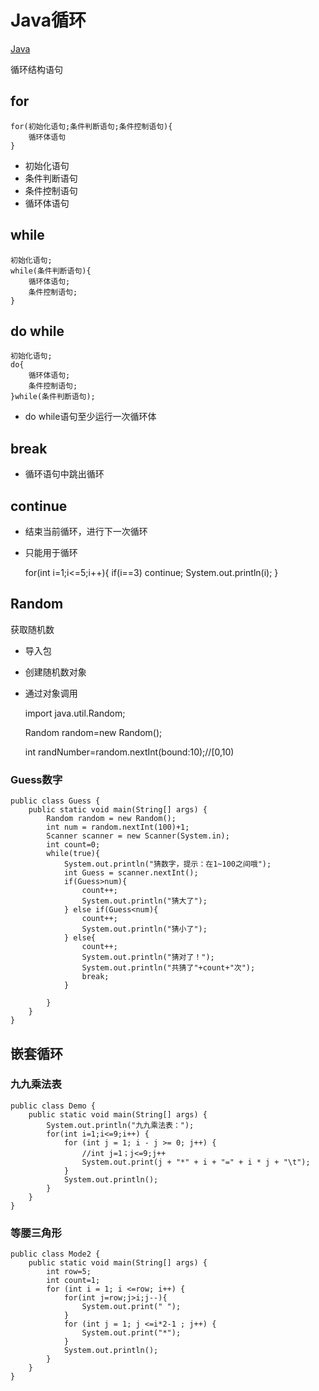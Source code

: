 # Java循环
[Java](/back/javaR/EADME)

循环结构语句

## for

    for(初始化语句;条件判断语句;条件控制语句){
        循环体语句
    }

- 初始化语句
- 条件判断语句
- 条件控制语句
- 循环体语句

## while

    初始化语句;
    while(条件判断语句){
    	循环体语句;
        条件控制语句;
    }

## do while

    初始化语句;
    do{
    	循环体语句;
        条件控制语句;
    }while(条件判断语句);

- do while语句至少运行一次循环体

## break

- 循环语句中跳出循环

## continue

- 结束当前循环，进行下一次循环
- 只能用于循环

    for(int i=1;i<=5;i++){
        if(i==3)
            continue;
    	System.out.println(i);
    }

## Random

获取随机数

- 导入包
- 创建随机数对象
- 通过对象调用

    import java.util.Random;

    Random random=new Random();

    int randNumber=random.nextInt(bound:10);//[0,10)

### Guess数字

    public class Guess {
        public static void main(String[] args) {
            Random random = new Random();
            int num = random.nextInt(100)+1;
            Scanner scanner = new Scanner(System.in);
            int count=0;
            while(true){
                System.out.println("猜数字，提示：在1~100之间哦");
                int Guess = scanner.nextInt();
                if(Guess>num){
                    count++;
                    System.out.println("猜大了");
                } else if(Guess<num){
                    count++;
                    System.out.println("猜小了");
                } else{
                    count++;
                    System.out.println("猜对了！");
                    System.out.println("共猜了"+count+"次");
                    break;
                }
    
            }
        }
    }

## 嵌套循环

### 九九乘法表

    public class Demo {
        public static void main(String[] args) {
            System.out.println("九九乘法表：");
            for(int i=1;i<=9;i++) {
                for (int j = 1; i - j >= 0; j++) {
                    //int j=1；j<=9;j++
                    System.out.print(j + "*" + i + "=" + i * j + "\t");
                }
                System.out.println();
            }
        }
    }

### 等腰三角形

    public class Mode2 {
        public static void main(String[] args) {
            int row=5;
            int count=1;
            for (int i = 1; i <=row; i++) {
                for(int j=row;j>i;j--){
                    System.out.print(" ");
                }
                for (int j = 1; j <=i*2-1 ; j++) {
                    System.out.print("*");
                }
                System.out.println();
            }
        }
    }


